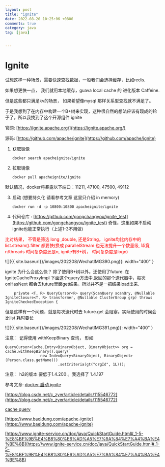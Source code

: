```yaml
---
layout: post
title: "ignite"
date: 2022-08-20 10:25:06 +0800
comments: true
category: java
tag: [java]


---
```


# Ignite

试想这样一种场景，需要快速查找数据，一般我们会选择缓存，比如redis.

如果想更快一点， 我们就用本地缓存，guava local cache 的 进化版本 Caffeine.

但是这些都只满足kv的场景， 如果希望像mysql 那样关系型查找就不满足了。 

于是我想到了在内存中构建一个B+树来实现，这种很自然的想法应该有现成的轮子了。所以我找到了这个开源组件 ignite 



官网: [https://ignite.apache.org/](https://ignite.apache.org/)

源码: [https://github.com/apache/ignite](https://github.com/apache/ignite)



1.  获取镜像

    ```
    docker search apacheignite/ignite
    ```

2. 拉取镜像
    ```
    docker pull apacheignite/ignite
    ```

默认情况，docker将暴露以下端口：11211, 47100, 47500, 49112

3.  启动 (想要持久化 请看参考文章 这里只介绍 in memory)

    ```
    docker run -d -p 10800:10800 apacheignite/ignite
    ```

4.  代码仓库 :  [https://github.com/gongchangyou/ignite_test](https://github.com/gongchangyou/ignite_test)  奇怪，这里如果不启动ignite也能正常执行（上述1-3不用做)



<font color="red">比对结果， 不管是筛选 long ,double, 还是String。 ignite均比内存中的list.stream().filter 都要快(换成 parallelStream 也无法提升一个数量级, 毕竟 n/threads 时间复杂度还是n, ignite有B+树， 时间复杂度是logn)</font>

![]({{ site.baseurl}}/images/202208/WechatIMG390.png){: width="400" }





ignite 为什么会这么快？ 除了使用B+树以外，还使用了future. 在 IgniteCacheProxyImpl 下面这个query方法中,返回的那个迭代器中，每次 onHasNext 都会去future里面get结果。所以并不是一把结果load出来.

```
    private <T, R> QueryCursor<R> query(ScanQuery scanQry, @Nullable IgniteClosure<T, R> transformer, @Nullable ClusterGroup grp) throws IgniteCheckedException {

```

但是这样有一个问题，就是每次迭代时去 future.get 会阻塞，实际使用的时候会比list 耗时要长 

![]({{ site.baseurl}}/images/202208/WechatIMG391.png){: width="400" }



注意： 记得使用 withKeepBinary 查询， 形如

```
QueryCursor<Cache.Entry<BinaryObject, BinaryObject>> org = cache.withKeepBinary().query(
                new IndexQuery<BinaryObject, BinaryObject>(Person.class.getName())
                        .setCriteria(gt("orgId", 1L)));
```








注意： h2的版本 要低于1.4.200 。我选择了 1.4.197



参考文章: [docker 启动 ignite](https://hub.docker.com/r/apacheignite/ignite)

[https://blog.csdn.net/c_zyer/article/details/115546772](https://blog.csdn.net/c_zyer/article/details/115546772)

[cache query](https://ignite.apache.org/docs/latest/key-value-api/using-cache-queries)

[https://www.baeldung.com/apache-ignite](https://www.baeldung.com/apache-ignite)

[https://www.ignite-service.cn/doc/java/QuickStartGuide.html#_1-5-%E8%BF%9B%E4%B8%80%E6%AD%A5%E7%9A%84%E7%A4%BA%E4%BE%8B](https://www.ignite-service.cn/doc/java/QuickStartGuide.html#_1-5-%E8%BF%9B%E4%B8%80%E6%AD%A5%E7%9A%84%E7%A4%BA%E4%BE%8B)
